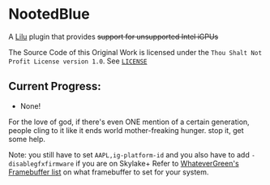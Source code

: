 # NootedBlue
A [Lilu](https://github.com/acidanthera/Lilu) plugin that provides ~~support for unsupported Intel iGPUs~~

The Source Code of this Original Work is licensed under the `Thou Shalt Not Profit License version 1.0`. See [`LICENSE`](https://github.com/NootInc/NootedRed/blob/master/LICENSE)

## Current Progress:
- None!

For the love of god, if there's even ONE mention of a certain generation, people cling to it like it ends
world mother-freaking hunger. stop it, get some help.

Note: you still have to set `AAPL,ig-platform-id` and you also have to add `-disablegfxfirmware` if you are on Skylake+
Refer to [WhateverGreen's Framebuffer list](https://github.com/acidanthera/WhateverGreen/blob/master/Manual/FAQ.IntelHD.en.md) on what framebuffer to set for your system.
